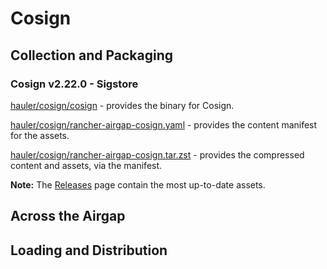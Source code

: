 # Cosign

## Collection and Packaging

### Cosign v2.22.0 - Sigstore

[hauler/cosign/cosign](https://rancher-airgap.s3.amazonaws.com/v1.2.3/hauler/cosign/cosign) - provides the binary for Cosign.

[hauler/cosign/rancher-airgap-cosign.yaml](https://rancher-airgap.s3.amazonaws.com/v1.2.3/hauler/cosign/rancher-airgap-cosign.yaml) - provides the content manifest for the assets.

[hauler/cosign/rancher-airgap-cosign.tar.zst](https://rancher-airgap.s3.amazonaws.com/v1.2.3/hauler/cosign/rancher-airgap-cosign.tar.zst) - provides the compressed content and assets, via the manifest.

**Note:** The [Releases](https://github.com/zackbradys/rancher-airgap/releases) page contain the most up-to-date assets.

## Across the Airgap

## Loading and Distribution